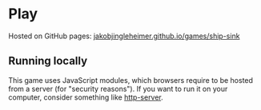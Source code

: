 # Play

Hosted on GitHub pages: [jakobjingleheimer.github.io/games/ship-sink](https://jakobjingleheimer.github.io/games/ship-sink/index.html)

## Running locally

This game uses JavaScript modules, which browsers require to be hosted from a server (for "security reasons"). If you want to run it on your computer, consider something like [http-server](https://www.npmjs.com/package/http-server).

